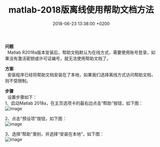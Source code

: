 ﻿---
layout: post
title:  "matlab-2018版离线使用帮助文档方法"
date:   2018-06-23 13:38:00 +0200
categories: _posts
---

**问题**  
&nbsp;&nbsp;Matlab R2018a版本安装后，帮助文档默认为在线方式，需要使用账号登录，如果没有激活密钥或许可证编号，就无法使用帮助文档了。     

**方案**  
&nbsp;&nbsp;安装程序已经将帮助文档安装在了本地，如果我们选择离线方式访问帮助文档，则不受限制。    

**步骤**  
&nbsp;&nbsp;设置步骤如下：  
1、启动Matlab 2018a，在主页选项卡的最右边点击“帮助”按钮，如下图：    
![image](/20180623-matlab-2018版离线使用帮助文档方法/1.bmp "image")  

2、点击"预设项"按钮，如下图：  
![image](/20180623-matlab-2018版离线使用帮助文档方法/2.bmp "image")  

3、选择“帮助”类别，并选择“安装在本地”，如下图：  
![image](/20180623-matlab-2018版离线使用帮助文档方法/3.bmp "image")  
